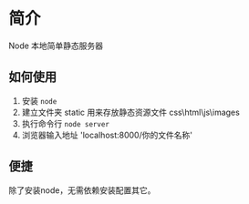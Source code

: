 # 简介
Node 本地简单静态服务器

## 如何使用

1. 安装 `node`
2. 建立文件夹 static 用来存放静态资源文件 css\html\js\images
3. 执行命令行 `node server`
4. 浏览器输入地址 'localhost:8000/你的文件名称'

## 便捷
除了安装node，无需依赖安装配置其它。

